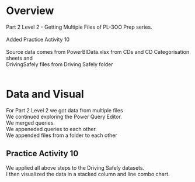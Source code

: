 # Overview
Part 2 Level 2 - Getting Multiple Files of PL-3OO Prep series. <br/><br/>
Added Practice Activity 10 <br/><br/>
Source data comes from PowerBIData.xlsx from CDs and CD Categorisation sheets and<br/>
DrivingSafely files from Driving Safely folder<br/><br/>

# Data and Visual
For Part 2 Level 2  we got data from multiple files <br/>
We continued exploring the Power Query Editor. <br/>
We merged queries. <br/>
We appeneded queries to each other. <br/>
We appended files from a folder to each other <br/>


## Practice Activity 10
We applied all above steps to the Driving Safely datasets. <br/>
I then visualized the data in a stacked column and line combo chart. <br/>